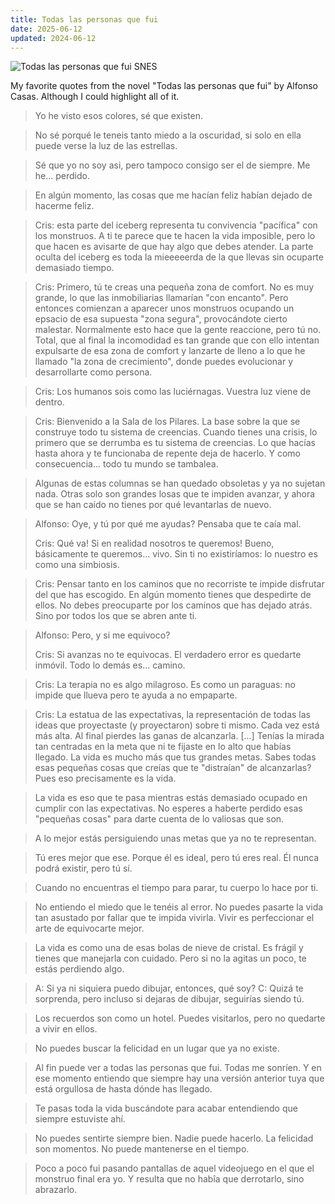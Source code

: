 ```yaml
---
title: Todas las personas que fui
date: 2025-06-12
updated: 2024-06-12
---
```


![Todas las personas que fui SNES](/public/todas-las-personas.png)

My favorite quotes from the novel "Todas las personas que fui" by Alfonso Casas. Although I could highlight all of it.

> Yo he visto esos colores, sé que existen.

> No sé porqué le teneis tanto miedo a la oscuridad, si solo en ella puede verse la luz de las estrellas.

> Sé que yo no soy asi, pero tampoco consigo ser el de siempre. Me he... perdido.

> En algún momento, las cosas que me hacían feliz habían dejado de hacerme feliz.

> Cris: esta parte del iceberg representa tu convivencia "pacífica" con los monstruos. A ti te parece que te hacen la vida imposible, pero lo que hacen es avisarte de que hay algo que debes atender. La parte oculta del iceberg es toda la mieeeeerda de la que llevas sin ocuparte demasiado tiempo.

> Cris: Primero, tú te creas una pequeña zona de comfort. No es muy grande, lo que las inmobiliarias llamarían "con encanto". Pero entonces comienzan a aparecer unos monstruos ocupando un epsacio de esa supuesta "zona segura", provocándote cierto malestar. Normalmente esto hace que la gente reaccione, pero tú no. Total, que al final la incomodidad es tan grande que con ello intentan expulsarte de esa zona de comfort y lanzarte de lleno a lo que he llamado "la zona de crecimiento", donde puedes evolucionar y desarrollarte como persona.

> Cris: Los humanos sois como las luciérnagas. Vuestra luz viene de dentro.

> Cris: Bienvenido a la Sala de los Pilares. La base sobre la que se construye todo tu sistema de creencias. Cuando tienes una crisis, lo primero que se derrumba es tu sistema de creencias. Lo que hacías hasta ahora y te funcionaba de repente deja de hacerlo. Y como consecuencia... todo tu mundo se tambalea.

> Algunas de estas columnas se han quedado obsoletas y ya no sujetan nada. Otras solo son grandes losas que te impiden avanzar, y ahora que se han caído no tienes por qué levantarlas de nuevo.

> Alfonso: Oye, y tú por qué me ayudas? Pensaba que te caía mal.
>
> Cris: Qué va! Si en realidad nosotros te queremos! Bueno, básicamente te queremos... vivo. Sin ti no existiríamos: lo nuestro es como una simbiosis.

> Cris: Pensar tanto en los caminos que no recorriste te impide disfrutar del que has escogido. En algún momento tienes que despedirte de ellos. No debes preocuparte por los caminos que has dejado atrás. Sino por todos los que se abren ante ti.

> Alfonso: Pero, y si me equivoco?
>
> Cris: Si avanzas no te equivocas. El verdadero error es quedarte inmóvil. Todo lo demás es... camino.

> Cris: La terapia no es algo milagroso. Es como un paraguas: no impide que llueva pero te ayuda a no empaparte.

> Cris: La estatua de las expectativas, la representación de todas las ideas que proyectaste (y proyectaron) sobre ti mismo. Cada vez está más alta. Al final pierdes las ganas de alcanzarla. [...] Tenías la mirada tan centradas en la meta que ni te fijaste en lo alto que habías llegado. La vida es mucho más que tus grandes metas. Sabes todas esas pequeñas cosas que creías que te "distraían" de alcanzarlas? Pues eso precisamente es la vida.

> La vida es eso que te pasa mientras estás demasiado ocupado en cumplir con las expectativas. No esperes a haberte perdido esas "pequeñas cosas" para darte cuenta de lo valiosas que son.

> A lo mejor estás persiguiendo unas metas que ya no te representan.

> Tú eres mejor que ese. Porque él es ideal, pero tú eres real. Él nunca podrá existir, pero tú sí.

> Cuando no encuentras el tiempo para parar, tu cuerpo lo hace por ti.

> No entiendo el miedo que le tenéis al error. No puedes pasarte la vida tan asustado por fallar que te impida vivirla. Vivir es perfeccionar el arte de equivocarte mejor.

> La vida es como una de esas bolas de nieve de cristal. Es frágil y tienes que manejarla con cuidado. Pero si no la agitas un poco, te estás perdiendo algo.

> A: Si ya ni siquiera puedo dibujar, entonces, qué soy? C: Quizá te sorprenda, pero incluso si dejaras de dibujar, seguirías siendo tú.

> Los recuerdos son como un hotel. Puedes visitarlos, pero no quedarte a vivir en ellos.

> No puedes buscar la felicidad en un lugar que ya no existe.

> Al fin puede ver a todas las personas que fui. Todas me sonríen. Y en ese momento entiendo que siempre hay una versión anterior tuya que está orgullosa de hasta dónde has llegado.

> Te pasas toda la vida buscándote para acabar entendiendo que siempre estuviste ahí.

> No puedes sentirte siempre bien. Nadie puede hacerlo. La felicidad son momentos. No puede mantenerse en el tiempo.

> Poco a poco fui pasando pantallas de aquel videojuego en el que el monstruo final era yo. Y resulta que no habîa que derrotarlo, sino abrazarlo.

